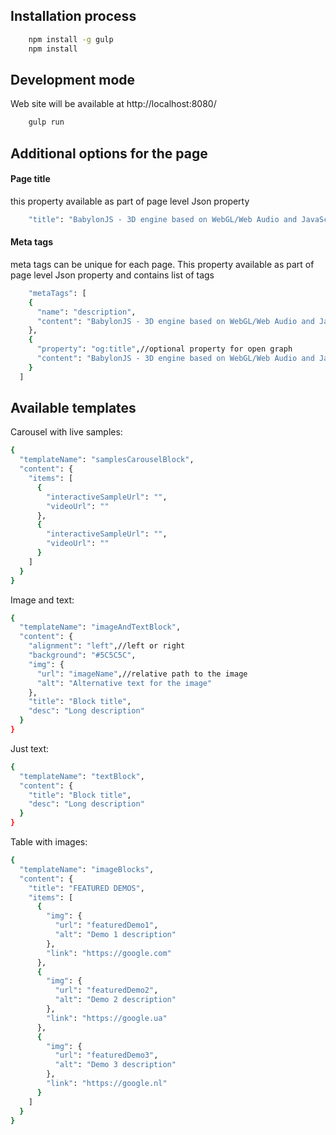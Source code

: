 ## Installation process

```sh
    npm install -g gulp
    npm install
```

## Development mode
Web site will be available at http://localhost:8080/
```sh
    gulp run
```

## Additional options for the page
#### Page title
this property available as part of page level Json property
```sh
    "title": "BabylonJS - 3D engine based on WebGL/Web Audio and JavaScript"
```
#### Meta tags
meta tags can be unique for each page. This property available as part of page level Json property and contains list of tags
```sh
    "metaTags": [
    {
      "name": "description",
      "content": "BabylonJS - 3D engine based on WebGL/Web Audio and JavaScript"
    },
    {
      "property": "og:title",//optional property for open graph
      "content": "BabylonJS - 3D engine based on WebGL/Web Audio and JavaScript"
    }
  ]
```
## Available templates
Carousel with live samples:
```sh
{
  "templateName": "samplesCarouselBlock",
  "content": {
    "items": [
      {
        "interactiveSampleUrl": "",
        "videoUrl": ""
      },
      {
        "interactiveSampleUrl": "",
        "videoUrl": ""
      }
    ]
  }
}
```
Image and text:
```sh
{
  "templateName": "imageAndTextBlock",
  "content": {
    "alignment": "left",//left or right
    "background": "#5C5C5C",
    "img": {
      "url": "imageName",//relative path to the image
      "alt": "Alternative text for the image"
    },
    "title": "Block title",
    "desc": "Long description"
  }
}
```
Just text:
```sh
{
  "templateName": "textBlock",
  "content": {
    "title": "Block title",
    "desc": "Long description"
  }
}
 ```
Table with images:
```sh
{
  "templateName": "imageBlocks",
  "content": {
    "title": "FEATURED DEMOS",
    "items": [
      {
        "img": {
          "url": "featuredDemo1",
          "alt": "Demo 1 description"
        },
        "link": "https://google.com"
      },
      {
        "img": {
          "url": "featuredDemo2",
          "alt": "Demo 2 description"
        },
        "link": "https://google.ua"
      },
      {
        "img": {
          "url": "featuredDemo3",
          "alt": "Demo 3 description"
        },
        "link": "https://google.nl"
      }
    ]
  }
}
 ```